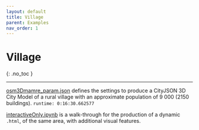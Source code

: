 ```yaml
---
layout: default
title: Village
parent: Examples
nav_order: 1
---
```


# Village
{: .no_toc }

---

[osm3Dmamre_param.json](https://github.com/AdrianKriger/osm_LoD1_3DCityModel/blob/main/village_campus/osm3Dmamre_param.json) defines the settings to produce a CityJSON 3D City Model of a rural village with an approximate population of 9 000 (2150 buildings). `runtime: 0:16:30.662577`  

[interactiveOnly.ipynb](https://github.com/AdrianKriger/osm_LoD1_3DCityModel/blob/main/village_campus/interactiveOnly.ipynb) is a walk-through for the production of a dynamic `.html`, of the same area, with additional visual features. 
